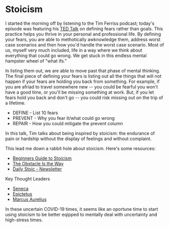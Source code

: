 # Stoicism

I started the morning off by listening to the Tim Ferriss podcast; today's episode was featuring his [TED Talk](https://www.ted.com/talks/tim_ferriss_why_you_should_define_your_fears_instead_of_your_goals?language=en#t-364973) on defining fears rather than goals. This practice helps you thrive in your personal and professional life. By defining your fears, you are able to methotically awknowledge them, address worst case scenarios and then how you'd handle the worst case scenario. Most of us, myself very much included, life in a way where we think about everything that could go wrong. We get stuck in this endless mental hampster wheel of "what ifs." 

In listing them out, we are able to move past that phase of mental thinking. The final piece of defining your fears is listing out all the things that will not happen if your fears are holding you back from something. For example, if you are afriad to travel somewhere new -- you could be fearful you won't have a good time, or you'll be missing something at work. But, if you let fears hold you back and don't go -- you could risk missing out on the trip of a lifetime. 

- DEFINE - List 10 fears
- PREVENT - Why you fear it/what could go wrong
- REPAIR - How you could mitigate the prevent column

In this talk, Tim talks about being inspired by stoicism: the endurance of pain or hardship without the display of feelings and without complaint. 

This lead me down a rabbit hole about stoicism. Here's some resources: 

- [Beginners Guide to Stoicism](https://www.amazon.com/Beginners-Guide-Stoicism-Resilience-Positivity/dp/1641527218)
- [The Obstacle Is the Way](https://www.amazon.com/Obstacle-Way-Timeless-Turning-Triumph-ebook/dp/B00G3L1B8K/ref=msx_wsirn_v1_1/131-8478015-3671223)
- [Daily Stoic - Newsletter](https://dailystoic.com/)

Key Thought Leaders
- [Seneca](https://www.amazon.com/gp/product/0143036327/ref=ppx_yo_dt_b_asin_title_o02_s00?ie=UTF8&psc=1)
- [Epictetus](https://dailystoic.com/epictetus/)
- [Marcus Aurelius](https://www.amazon.com/Meditations-New-Translation-Marcus-Aurelius/dp/0812968255/?tag=dailystoic07-20)

In these uncertain COVID-19 times, it seems like an oportune time to start using stoicism to be better eqipped to mentally deal with uncertainty and high-stress times. 
